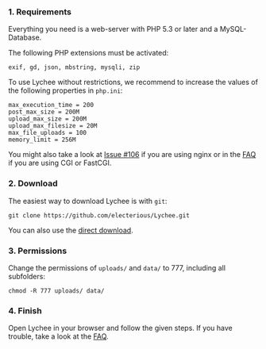 ### 1. Requirements
Everything you need is a web-server with PHP 5.3 or later and a MySQL-Database.

The following PHP extensions must be activated:

	exif, gd, json, mbstring, mysqli, zip
	
To use Lychee without restrictions, we recommend to increase the values of the following properties in `php.ini`:

	max_execution_time = 200
	post_max_size = 200M
	upload_max_size = 200M
	upload_max_filesize = 20M
	max_file_uploads = 100
	memory_limit = 256M
	
You might also take a look at [Issue #106](https://github.com/electerious/Lychee/issues/106) if you are using nginx or in the [FAQ](https://github.com/electerious/Lychee/blob/master/docs/FAQ.md#i-cant-upload-multiple-photos-at-once) if you are using CGI or FastCGI.
	
### 2. Download

The easiest way to download Lychee is with `git`:

	git clone https://github.com/electerious/Lychee.git
	
You can also use the [direct download](https://github.com/electerious/Lychee/archive/master.zip).

### 3. Permissions

Change the permissions of `uploads/` and `data/` to 777, including all subfolders:

	chmod -R 777 uploads/ data/

### 4. Finish

Open Lychee in your browser and follow the given steps.
If you have trouble, take a look at the [FAQ](FAQ.md).
